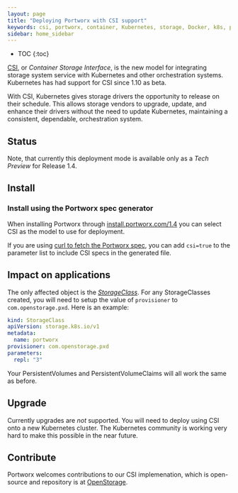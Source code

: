 ```yaml
---
layout: page
title: "Deploying Portworx with CSI support"
keywords: csi, portworx, container, Kubernetes, storage, Docker, k8s, pv, persistent disk
sidebar: home_sidebar
---
```


* TOC
{:toc}

[CSI](https://kubernetes-csi.github.io/), or _Container Storage Interface_, is
the new model for integrating storage system service with Kubernetes and other
orchestration systems. Kubernetes has had support for CSI since 1.10 as beta.

With CSI, Kubernetes gives storage drivers the opportunity to release on their
schedule. This allows storage vendors to upgrade, update, and enhance their drivers
without the need to update Kubernetes, maintaining a consistent, dependable,
orchestration system.

## Status
Note, that currently this deployment mode is available only as a _Tech Preview_ for Release 1.4.

## Install

### Install using the Portworx spec generator
When installing Portworx through [install.portworx.com/1.4](https://install.portworx.com/1.4)
you can select CSI as the model to use for deployment.

If you are using [curl to fetch the Portworx
spec](https://docs.portworx.com/scheduler/kubernetes/px-k8s-spec-curl.html), you can add
`csi=true` to the parameter list to include CSI specs in the generated file.

## Impact on applications

The only affected object is the [_StorageClass_](https://kubernetes-csi.github.io/docs/Usage.html#dynamic-provisioning).
For any StorageClasses created, you will need to setup the value of `provisioner`
to `com.openstorage.pxd`. Here is an example:

```yaml
kind: StorageClass
apiVersion: storage.k8s.io/v1
metadata:
  name: portworx
provisioner: com.openstorage.pxd
parameters:
  repl: "3"
```

Your PersistentVolumes and PersistentVolumeClaims will all work the same as before.

## Upgrade

Currently upgrades are _not_ supported. You will need to deploy using CSI onto
a new Kubernetes cluster. The Kubernetes community is working very hard to make
this possible in the near future.

## Contribute

Portworx welcomes contributions to our CSI implemenation, which is open-source
and repository is at [OpenStorage](https://github.com/libopenstorage/openstorage).

